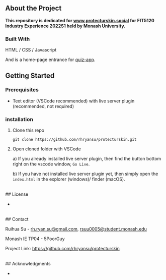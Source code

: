 ## About the Project

**This repository is dedicated for www.protecturskin.social for FIT5120 Industry Experience 2022S1 held by Monash University.**

### Built With

HTML / CSS / Javascript

And is a home-page entrance for [quiz-app](https://github.com/rhryansu/quiz-app).
<br />


## Getting Started


### Prerequisites

* Text editor (VSCode recommended) with live server plugin (recommended, not required)


### installation

1. Clone this repo

   ```git clone https://github.com/rhryansu/protecturskin.git```

2. Open cloned folder with VSCode

   a) If you already installed live server plugin, then find the button bottom right on the vscode window, `Go Live`.

   b) If you have not installed live server plugin yet, then simply open the `index.html`  in the explorer (windows)/ finder (macOS).


<br />
## License

-
<br />
## Contact

Ruihua Su - rh.ryan.su@gmail.com, rsuu0005@student.monash.edu

Monash IE TP04 - 5PoorGuy

Project Link: https://github.com/rhryansu/protecturskin


<br />
## Acknowledgments

-
